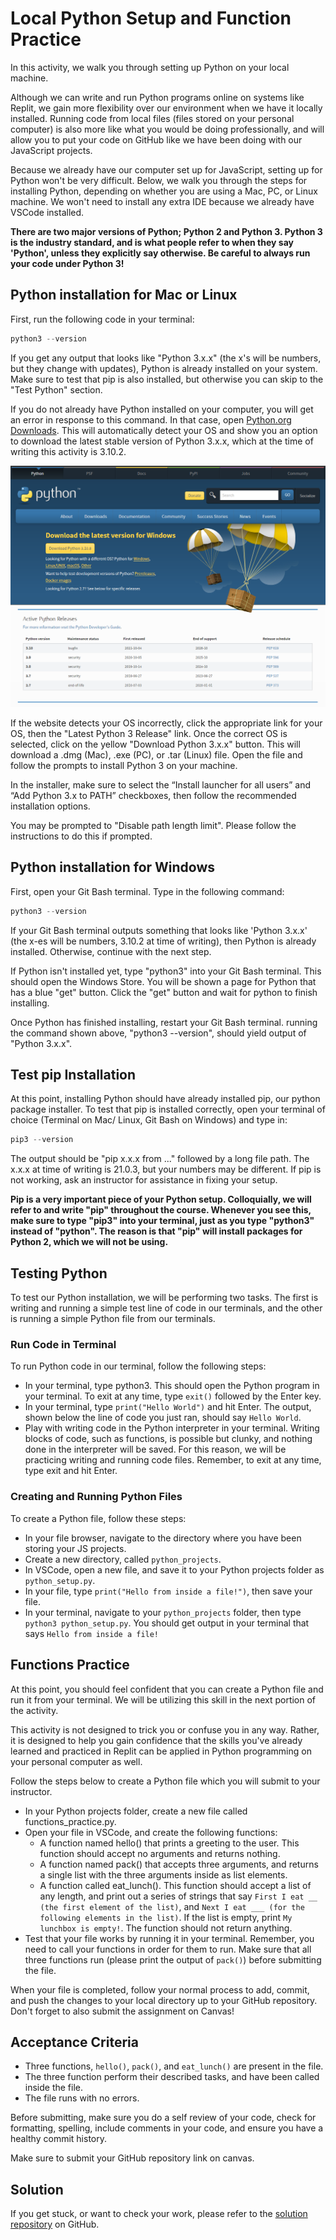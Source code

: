 # Local Python Setup and Function Practice

In this activity, we walk you through setting up Python on your local machine.

Although we can write and run Python programs online on systems like Replit, we gain more flexibility over our environment when we have it locally installed. Running code from local files (files stored on your personal computer) is also more like what you would be doing professionally, and will allow you to put your code on GitHub like we have been doing with our JavaScript projects.

Because we already have our computer set up for JavaScript, setting up for Python won't be very difficult. Below, we walk you through the steps for installing Python, depending on whether you are using a Mac, PC, or Linux machine. We won't need to install any extra IDE because we already have VSCode installed.

**There are two major versions of Python; Python 2 and Python 3. Python 3 is the industry standard, and is what people refer to when they say 'Python', unless they explicitly say otherwise. Be careful to always run your code under Python 3!**

## Python installation for Mac or Linux

First, run the following code in your terminal:

```powershell
python3 --version
```

If you get any output that looks like "Python 3.x.x" (the x's will be numbers, but they change with updates), Python is already installed on your system. Make sure to test that pip is also installed, but otherwise you can skip to the "Test Python" section.

If you do not already have Python installed on your computer, you will get an error in response to this command. In that case, open [Python.org Downloads](https://www.python.org/downloads). This will automatically detect your OS and show you an option to download the latest stable version of Python 3.x.x, which at the time of writing this activity is 3.10.2.

![Python.org Downloads](.\images\python_downloads.png)

If the website detects your OS incorrectly, click the appropriate link for your OS, then the "Latest Python 3 Release" link. Once the correct OS is selected, click on the yellow "Download Python 3.x.x" button. This will download a .dmg (Mac), .exe (PC), or .tar (Linux) file. Open the file and follow the prompts to install Python 3 on your machine.

In the installer, make sure to select the “Install launcher for all users” and “Add Python 3.x to PATH” checkboxes, then follow the recommended installation options.

You may be prompted to "Disable path length limit". Please follow the instructions to do this if prompted.

## Python installation for Windows

First, open your Git Bash terminal. Type in the following command:

```powershell
python3 --version
```

If your Git Bash terminal outputs something that looks like 'Python 3.x.x' (the x-es will be numbers, 3.10.2 at time of writing), then Python is already installed. Otherwise, continue with the next step.

If Python isn't installed yet, type "python3" into your Git Bash terminal. This should open the Windows Store. You will be shown a page for Python that has a blue "get" button. Click the "get" button and wait for python to finish installing.

Once Python has finished installing, restart your Git Bash terminal. running the command shown above, "python3 --version", should yield output of "Python 3.x.x".

## Test pip Installation

At this point, installing Python should have already installed pip, our python package installer. To test that pip is installed correctly, open your terminal of choice (Terminal on Mac/ Linux, Git Bash on Windows) and type in:

```powershell
pip3 --version
```

The output should be "pip x.x.x from ..." followed by a long file path. The x.x.x at time of writing is 21.0.3, but your numbers may be different. If pip is not working, ask an instructor for assistance in fixing your setup.

**Pip is a very important piece of your Python setup. Colloquially, we will refer to and write "pip" throughout the course. Whenever you see this, make sure to type "pip3" into your terminal, just as you type "python3" instead of "python". The reason is that "pip" will install packages for Python 2, which we will not be using.**

## Testing Python

To test our Python installation, we will be performing two tasks. The first is writing and running a simple test line of code in our terminals, and the other is running a simple Python file from our terminals.

### Run Code in Terminal

To run Python code in our terminal, follow the following steps:

- In your terminal, type python3. This should open the Python program in your terminal. To exit at any time, type `exit()` followed by the Enter key.
- In your terminal, type `print("Hello World")` and hit Enter. The output, shown below the line of code you just ran, should say `Hello World`.
- Play with writing code in the Python interpreter in your terminal. Writing blocks of code, such as functions, is possible but clunky, and nothing done in the interpreter will be saved. For this reason, we will be practicing writing and running code files. Remember, to exit at any time, type exit and hit Enter.

### Creating and Running Python Files

To create a Python file, follow these steps:

- In your file browser, navigate to the directory where you have been storing your JS projects.
- Create a new directory, called `python_projects`.
- In VSCode, open a new file, and save it to your Python projects folder as `python_setup.py`.
- In your file, type `print("Hello from inside a file!")`, then save your file.
- In your terminal, navigate to your `python_projects` folder, then type `python3 python_setup.py`. You should get output in your terminal that says `Hello from inside a file!`

## Functions Practice

At this point, you should feel confident that you can create a Python file and run it from your terminal. We will be utilizing this skill in the next portion of the activity.

This activity is not designed to trick you or confuse you in any way. Rather, it is designed to help you gain confidence that the skills you've already learned and practiced in Replit can be applied in Python programming on your personal computer as well.

Follow the steps below to create a Python file which you will submit to your instructor.

- In your Python projects folder, create a new file called functions_practice.py.
- Open your file in VSCode, and create the following functions:
  - A function named hello() that prints a greeting to the user. This function should accept no arguments and returns nothing.
  - A function named pack() that accepts three arguments, and returns a single list with the three arguments inside as list elements.
  - A function called eat_lunch(). This function should accept a list of any length, and print out a series of strings that say `First I eat __ (the first element of the list)`, and `Next I eat ___ (for the following elements in the list)`. If the list is empty, print `My lunchbox is empty!`. The function should not return anything.
- Test that your file works by running it in your terminal. Remember, you need to call your functions in order for them to run. Make sure that all three functions run (please print the output of `pack()`) before submitting the file.

When your file is completed, follow your normal process to add, commit, and push the changes to your local directory up to your GitHub repository. Don't forget to also submit the assignment on Canvas!

## Acceptance Criteria

- Three functions, `hello()`, `pack()`, and `eat_lunch()` are present in the file.
- The three function perform their described tasks, and have been called inside the file.
- The file runs with no errors.

Before submitting, make sure you do a self review of your code, check for formatting, spelling, include comments in your code, and ensure you have a healthy commit history.

Make sure to submit your GitHub repository link on canvas.

## Solution

If you get stuck, or want to check your work, please refer to the [solution repository](https://github.com/HackerUSA-CE/PPP-Local-Python-Setup-and-Function-Practice/tree/main) on GitHub.

